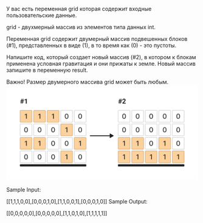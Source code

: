 У вас есть переменная grid которая содержит входные пользовательские данные.

grid - двухмерный массив из элементов типа данных int. 

Переменная grid содержит двумерный массив подвешенных блоков (#1), представленных в виде (1), в то время как (0) - это пустоты.

Напишите код, который создает новый массив (#2), в котором к блокам применена условная гравитация и они прижаты к земле. Новый массив запишите в переменную result.

Важно! Размер двумерного массива grid может быть любым.
![alt text](image.png)


Sample Input:

[[1,1,1,0,0],[0,0,0,1,0],[1,1,0,0,1],[0,0,0,1,0]]
Sample Output:

[[0,0,0,0,0],[0,0,0,0,0],[1,1,0,1,0],[1,1,1,1,1]]